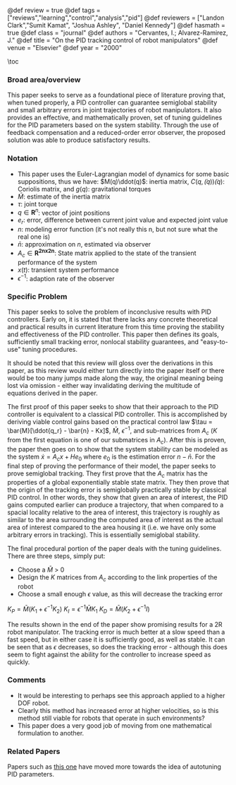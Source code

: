 @def review = true
@def tags = ["reviews","learning","control","analysis","pid"]
@def reviewers = ["Landon Clark","Sumit Kamat", "Joshua Ashley", "Daniel Kennedy"]
@def hasmath = true
@def class = "journal"
@def authors = "Cervantes, I.; Alvarez-Ramirez, J."
@def title = "On the PID tracking control of robot manipulators"
@def venue = "Elsevier"
@def year = "2000"

\toc


### Broad area/overview

This paper seeks to serve as a foundational piece of literature proving that, when tuned properly, a PID controller can guarantee semiglobal stability and small arbitrary errors in joint trajectories of robot manipulators. It also provides an effective, and mathematically proven, set of tuning guidelines for the PID parameters based on the system stability. Through the use of feedback compensation and a reduced-order error observer, the proposed solution was able to produce satisfactory results. 

### Notation

* This paper uses the Euler-Lagrangian model of dynamics for some basic suppositions, thus we have: $M(q)\ddot(q)$: inertia matrix, $C(q, \dot(q))\dot(q)$: Coriolis matrix, and $g(q)$: gravitational torques
* $\bar{M}$: estimate of the inertia matrix
* $\tau$: joint torque
* $q \in \mathbf{R}^{n}$: vector of joint positions
* $e_r$: error, difference between current joint value and expected joint value
* $n$: modeling error function (it's not really this n, but not sure what the real one is)
* $\bar{n}$: approximation on $n$, estimated via observer
* $A_c \in \mathbf{R^{2nx2n}}$: State matrix applied to the state of the transient performance of the system
* $x(t)$: transient system performance
* $\epsilon^{-1}$: adaption rate of the observer
  
### Specific Problem

This paper seeks to solve the problem of inconclusive results with PID controllers. Early on, it is stated that there lacks any concrete theoretical and practical results in current literature from this time proving the stability and effectiveness of the PID controller. This paper then defines its goals, sufficiently small tracking error, nonlocal stability guarantees, and "easy-to-use" tuning procedures. 

It should be noted that this review will gloss over the derivations in this paper, as this review would either turn directly into the paper itself or there would be too many jumps made along the way, the original meaning being lost via omission - either way invalidating deriving the multitude of equations derived in the paper.

The first proof of this paper seeks to show that their approach to the PID controller is equivalent to a classical PID controller. This is accomplished by deriving viable control gains based on the practical control law $\tau = \bar{M}[\ddot{q_r} - \bar{n} - Kx]$, $\bar{M}$, $\epsilon^{-1}$, and sub-matrices from $A_c$ ($K$ from the first equation is one of our submatrices in $A_c$). After this is proven, the paper then goes on to show that the system stability can be modeled as the system $\dot{x} = A_{c}x + He_0$ where $e_0$ is the estimation error $n - \bar{n}$. For the final step of proving the performance of their model, the paper seeks to prove semiglobal tracking. They first prove that the $A_c$ matrix has the properties of a global exponentially stable state matrix. They then prove that the origin of the tracking error is semiglobally practically stable by classical PID control. In other words, they show that given an area of interest, the PID gains computed earlier can produce a trajectory, that when compared to a spacial locality relative to the area of interest, this trajectory is roughly as similar to the area surrounding the computed area of interest as the actual area of interest compared to the area housing it (i.e. we have only some arbitrary errors in tracking). This is essentially semiglobal stability.

The final procedural portion of the paper deals with the tuning guidelines. There are three steps, simply put:
* Choose a $\bar{M}$ > 0
* Design the $K$ matrices from $A_c$ according to the link properties of the robot
* Choose a small enough $\epsilon$ value, as this will decrease the tracking error

$K_P = \bar{M}(K_1 + \epsilon^{-1}K_2)$
$K_I = \epsilon^{-1}\bar{M}K_1$
$K_D = \bar{M}(K_2 + \epsilon^{-1}I)$

The results shown in the end of the paper show promising results for a 2R robot manipulator. The tracking error is much better at a slow speed than a fast speed, but in either case it is sufficiently good, as well as stable. It can be seen that as $\epsilon$ decreases, so does the tracking error - although this does seem to fight against the ability for the controller to increase speed as quickly.

### Comments

* It would be interesting to perhaps see this approach applied to a higher DOF robot.
* Clearly this method has increased error at higher velocities, so is this method still viable for robots that operate in such environments?
* This paper does a very good job of moving from one mathematical formulation to another.

### Related Papers

Papers such as [this one](https://folk.ntnu.no/skoge/prost/proceedings/PID-12/papers/0096.pdf) have moved more towards the idea of autotuning PID parameters.
